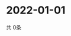 # 2022-01-01
  共 0条

  <!-- BEGIN -->
  <!-- 最后更新时间Sat Jan 01 2022 16:06:29 GMT+0000 (Coordinated Universal Time) -->
  
  <!-- END -->
  
  
